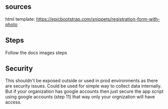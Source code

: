 sources
--------
html template: https://epicbootstrap.com/snippets/registration-form-with-photo

Steps
-------
Follow the docs images steps

Security
---------
This shouldn't be exposed outside or used in prod environments as there are security issues. Could be used for simple way to collect data internally. But if your organization has google accounts then just secure the app script using google accounts (step 11) that way only your orgnization will have access. 